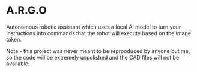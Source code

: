 # A.R.G.O
Autonomous robotic assistant which uses a local AI model to turn your instructions into commands that the robot will execute based on the image taken. 

Note - this project was never meant to be reprooduced by anyone but me, so the code will be extremely unpolished and the CAD files will not be available. 
